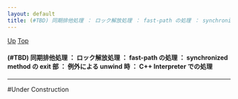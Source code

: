 ```yaml
---
layout: default
title: (#TBD) 同期排他処理 ： ロック解放処理 ： fast-path の処理 ： synchronized method の exit 部 ： 例外による unwind 時 ： C++ Interpreter での処理
---
```

[Up](noA8GKT6vy.html) [Top](../index.html)

#### (#TBD) 同期排他処理 ： ロック解放処理 ： fast-path の処理 ： synchronized method の exit 部 ： 例外による unwind 時 ： C++ Interpreter での処理

--- 
#Under Construction





